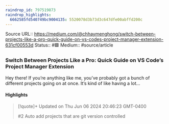 ```yaml
---
raindrop_id: 797519873
raindrop_highlights:
  6662585fd540749bc9004135: 5520078d3b73d3c647dfe00abffd200c
---
```


Source URL:: https://medium.com/@chhaymenghong/switch-between-projects-like-a-pro-quick-guide-on-vs-codes-project-manager-extension-631cf00553d
Status:: #🟩 
Medium:: #source/article


### Switch Between Projects Like a Pro: Quick Guide on VS Code’s Project Manager Extension

Hey there! If you’re anything like me, you’ve probably got a bunch of different projects going on at once. It’s kind of like having a lot…

#### Highlights

> [!quote]+ Updated on Thu Jun 06 2024 20:46:23 GMT-0400
>
> #2 Auto add projects that are git version controlled
